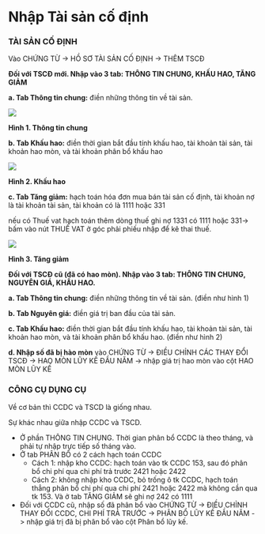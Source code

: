 # Nhập Tài sản cố định



### **TÀI SẢN CỐ ĐỊNH**

Vào CHỨNG TỪ -&gt; HỒ SƠ TÀI SẢN CỐ ĐỊNH -&gt; THÊM TSCĐ

**Đối với TSCĐ mới. Nhập vào 3 tab: THÔNG TIN CHUNG, KHẤU HAO, TĂNG GIẢM**

**a. Tab Thông tin chung:** điền những thông tin về tài sản.

![](https://phanmemnhatnam.com/wp-content/uploads/2018/03/3-4.png)

**Hình 1. Thông tin chung**

**b. Tab Khấu hao:** điền thời gian bắt đầu tính khấu hao, tài khoản tài sản, tài khoản hao mòn, và tài khoản phân bổ khấu hao

![](https://phanmemnhatnam.com/wp-content/uploads/2018/03/3-5.png)

**Hình 2. Khấu hao**

**c. Tab Tăng giảm:** hạch toán hóa đơn mua bán tài sản cố định, tài khoản nợ là tài khoản tài sản, tài khoản có là 1111 hoặc 331

nếu có Thuế vat hạch toán thêm dòng thuế ghi nợ 1331 có 1111 hoặc 331-&gt; bấm vào nút THUẾ VAT ở góc phải phiếu nhập để kê thai thuế.

![](https://phanmemnhatnam.com/wp-content/uploads/2018/03/3-6.png)

**Hình 3. Tăng giảm**

**Đối với TSCĐ cũ \(đã có hao mòn\). Nhập vào 3 tab: THÔNG TIN CHUNG, NGUYÊN GIÁ, KHẤU HAO.**

**a. Tab Thông tin chung:** điền những thông tin về tài sản. \(điền như hình 1\)

**b. Tab Nguyên giá:** điền giá trị ban đầu của tài sản.

**c. Tab Khấu hao:** điền thời gian bắt đầu tính khấu hao, tài khoản tài sản, tài khoản hao mòn, và tài khoản phân bổ khấu hao. \(điền như hình 2\)

**d. Nhập số đã bị hào mòn** vào CHỨNG TỪ -&gt; ĐIỀU CHỈNH CÁC THAY ĐỔI TSCĐ -&gt; HAO MÒN LŨY KẾ ĐẦU NĂM -&gt; nhập giá trị hao mòn vào cột HAO MÒN LŨY KẾ

### **CÔNG CỤ DỤNG CỤ**

Về cơ bản thì CCDC và TSCD là giống nhau.

Sự khác nhau giữa nhập CCDC và TSCD.

* Ở phần THÔNG TIN CHUNG. Thời gian phân bổ CCDC là theo tháng, và phải tự nhập trực tiếp số tháng vào.
* Ở tab PHÂN BỔ có 2 cách hạch toán CCDC
  * Cách 1: nhập kho CCDC: hạch toán vào tk CCDC 153, sau đó phân bổ chi phí qua chi phí trả trước 2421 hoặc 2422
  * Cách 2: không nhập kho CCDC, bỏ trống ô tk CCDC, hạch toán thẳng phân bổ chi phí qua chi phí 2421 hoặc 2422 mà không cần qua tk 153. Và ở tab TĂNG GIẢM sẽ ghi nợ 242 có 1111
* Đối với CCDC cũ, nhập số đã phân bổ vào CHỨNG TỪ -&gt; ĐIỀU CHỈNH THAY ĐỔI CCDC, CHI PHÍ TRẢ TRƯỚC -&gt; PHÂN BỔ LŨY KẾ ĐẦU NĂM -&gt; nhập giá trị đã bị phân bổ vào cột Phân bổ lũy kế.

